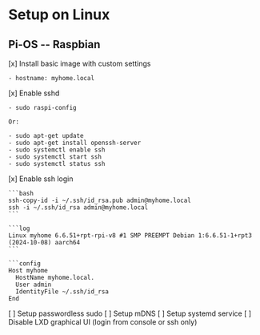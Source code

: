 # Setup on Linux

## Pi-OS -- Raspbian

[x] Install basic image with custom settings

    - hostname: myhome.local


[x] Enable sshd

    - sudo raspi-config

    Or:

    - sudo apt-get update
    - sudo apt-get install openssh-server
    - sudo systemctl enable ssh
    - sudo systemctl start ssh
    - sudo systemctl status ssh

[x] Enable ssh login

    ```bash
    ssh-copy-id -i ~/.ssh/id_rsa.pub admin@myhome.local
    ssh -i ~/.ssh/id_rsa admin@myhome.local
    ```

    ```log
    Linux myhome 6.6.51+rpt-rpi-v8 #1 SMP PREEMPT Debian 1:6.6.51-1+rpt3 (2024-10-08) aarch64
    ```

    ```config
    Host myhome
      HostName myhome.local.
      User admin
      IdentityFile ~/.ssh/id_rsa
    End

[ ] Setup passwordless sudo
[ ] Setup mDNS
[ ] Setup systemd service
[ ] Disable LXD graphical UI (login from console or ssh only)